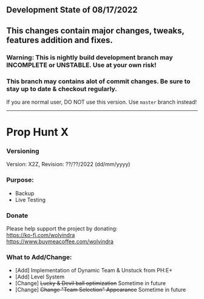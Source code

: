 ## Development State of 08/17/2022

## This changes contain major changes, tweaks, features addition and fixes.

### Warning: This is nightly build development branch may INCOMPLETE or UNSTABLE. Use at your own risk! 
### This branch may contains alot of commit changes. Be sure to stay up to date & checkout regularly.

If you are normal user, DO NOT use this version. Use `master` branch instead!

---

# Prop Hunt X

### Versioning
Version: X2Z, Revision: ??/??/2022 (dd/mm/yyyy)

### Purpose:
- Backup
- Live Testing

### Donate
Please help support the project by donating:  
https://ko-fi.com/wolvindra  
https://www.buymeacoffee.com/wolvindra  

### What to Add/Change:
- [Add] Implementation of Dynamic Team & Unstuck from PH:E+
- [Add] Level System
- [Change] ~~Lucky & Devil ball optimization~~ Sometime in future
- [Change] ~~Change "Team Selection" Appearance~~ Sometime in future